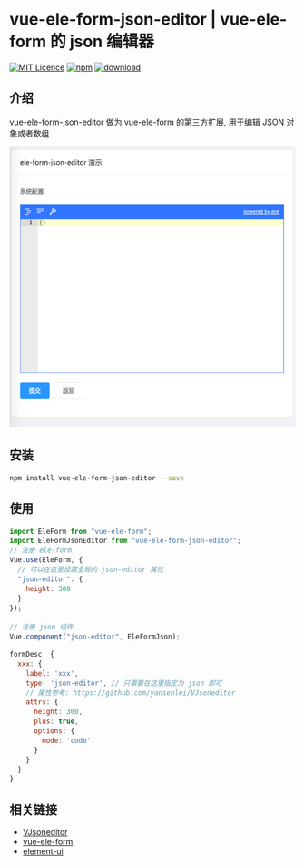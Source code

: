 # vue-ele-form-json-editor | vue-ele-form 的 json 编辑器

[![MIT Licence](https://badges.frapsoft.com/os/mit/mit.svg)](https://opensource.org/licenses/mit-license.php)
[![npm](https://img.shields.io/npm/v/vue-ele-form-json-editor.svg)](https://www.npmjs.com/package/vue-ele-form-json-editor)
[![download](https://img.shields.io/npm/dw/vue-ele-form-json-editor.svg)](https://npmcharts.com/compare/vue-ele-form-json-editor?minimal=true)

## 介绍

vue-ele-form-json-editor 做为 vue-ele-form 的第三方扩展, 用于编辑 JSON 对象或者数组

![image](https://raw.githubusercontent.com/dream2023/images/master/WX20190709-094708.flexgkgnr9b.png)

## 安装

```bash
npm install vue-ele-form-json-editor --save
```

## 使用

```js
import EleForm from "vue-ele-form";
import EleFormJsonEditor from "vue-ele-form-json-editor";
// 注册 ele-form
Vue.use(EleForm, {
  // 可以在这里设置全局的 json-editor 属性
  "json-editor": {
    height: 300
  }
});

// 注册 json 组件
Vue.component("json-editor", EleFormJson);
```

```js
formDesc: {
  xxx: {
    label: 'xxx',
    type: 'json-editor', // 只需要在这里指定为 json 即可
    // 属性参考: https://github.com/yansenlei/VJsoneditor
    attrs: {
      height: 300,
      plus: true,
      options: {
        mode: 'code'
      }
    }
  }
}
```

## 相关链接

- [VJsoneditor](https://github.com/yansenlei/VJsoneditor)
- [vue-ele-form](https://github.com/dream2023/vue-ele-form)
- [element-ui](http://element-cn.eleme.io)
